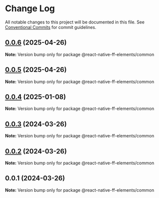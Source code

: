 # Change Log

All notable changes to this project will be documented in this file.
See [Conventional Commits](https://conventionalcommits.org) for commit guidelines.

## [0.0.6](https://github.com/formfree/react-native-ff-elements/compare/@react-native-ff-elements/common@0.0.5...@react-native-ff-elements/common@0.0.6) (2025-04-26)

**Note:** Version bump only for package @react-native-ff-elements/common

## [0.0.5](https://github.com/formfree/react-native-ff-elements/compare/@react-native-ff-elements/common@0.0.4...@react-native-ff-elements/common@0.0.5) (2025-04-26)

**Note:** Version bump only for package @react-native-ff-elements/common

## [0.0.4](https://github.com/formfree/react-native-ff-elements/compare/@react-native-ff-elements/common@0.0.3...@react-native-ff-elements/common@0.0.4) (2025-01-08)

**Note:** Version bump only for package @react-native-ff-elements/common

## [0.0.3](https://github.com/formfree/react-native-ff-elements/compare/@react-native-ff-elements/common@0.0.2...@react-native-ff-elements/common@0.0.3) (2024-03-26)

**Note:** Version bump only for package @react-native-ff-elements/common

## [0.0.2](https://github.com/formfree/react-native-ff-elements/compare/@react-native-ff-elements/common@0.0.1...@react-native-ff-elements/common@0.0.2) (2024-03-26)

**Note:** Version bump only for package @react-native-ff-elements/common

## 0.0.1 (2024-03-26)

**Note:** Version bump only for package @react-native-ff-elements/common
